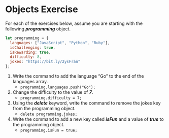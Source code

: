 # Objects Exercise

For each of the exercises below, assume you are starting with the following ***programming*** object.

```jsx
let programming = {
  languages: ["JavaScript", "Python", "Ruby"],
  isChallenging: true,
  isRewarding: true,
  difficulty: 8,
  jokes: "https://bit.ly/2ysFran"
};
```

1. Write the command to add the language “Go” to the end of the languages array.
    - `programming.languages.push("Go");`
2. Change the difficulty to the value of ***7***.
    - `programming.difficulty = 7;`
3. Using the ***delete*** keyword, write the command to remove the jokes key from the programming object.
    - `delete programming.jokes;`
4. Write the command to add a new key called ***isFun*** and a value of ***true*** to the programming object.
    - `programming.isFun = true;`